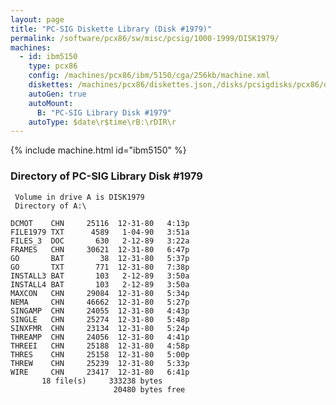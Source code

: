 ```yaml
---
layout: page
title: "PC-SIG Diskette Library (Disk #1979)"
permalink: /software/pcx86/sw/misc/pcsig/1000-1999/DISK1979/
machines:
  - id: ibm5150
    type: pcx86
    config: /machines/pcx86/ibm/5150/cga/256kb/machine.xml
    diskettes: /machines/pcx86/diskettes.json,/disks/pcsigdisks/pcx86/diskettes.json
    autoGen: true
    autoMount:
      B: "PC-SIG Library Disk #1979"
    autoType: $date\r$time\rB:\rDIR\r
---
```


{% include machine.html id="ibm5150" %}

### Directory of PC-SIG Library Disk #1979

     Volume in drive A is DISK1979
     Directory of A:\

    DCMOT    CHN     25116  12-31-80   4:13p
    FILE1979 TXT      4589   1-04-90   3:51a
    FILES_3  DOC       630   2-12-89   3:22a
    FRAMES   CHN     30621  12-31-80   6:47p
    GO       BAT        38  12-31-80   5:37p
    GO       TXT       771  12-31-80   7:38p
    INSTALL3 BAT       103   2-12-89   3:50a
    INSTALL4 BAT       103   2-12-89   3:50a
    MAXCON   CHN     29084  12-31-80   5:34p
    NEMA     CHN     46662  12-31-80   5:27p
    SINGAMP  CHN     24055  12-31-80   4:43p
    SINGLE   CHN     25274  12-31-80   5:48p
    SINXFMR  CHN     23134  12-31-80   5:24p
    THREAMP  CHN     24056  12-31-80   4:41p
    THREEI   CHN     25188  12-31-80   4:58p
    THRES    CHN     25158  12-31-80   5:00p
    THREW    CHN     25239  12-31-80   5:33p
    WIRE     CHN     23417  12-31-80   6:41p
           18 file(s)     333238 bytes
                           20480 bytes free
